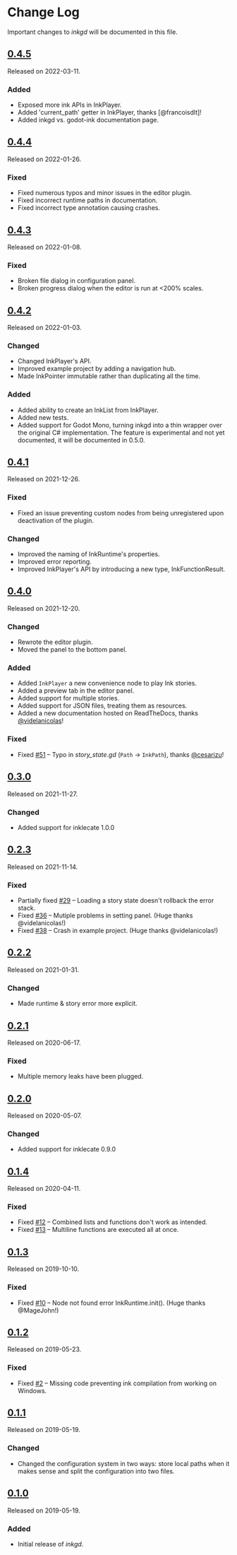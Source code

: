 # Change Log
Important changes to _inkgd_ will be documented in this file.

## [0.4.5](https://github.com/ephread/inkgd/releases/tag/0.4.5)
Released on 2022-03-11.

### Added
- Exposed more ink APIs in InkPlayer.
- Added 'current_path' getter in InkPlayer, thanks [@francoisdlt]!
- Added inkgd vs. godot-ink documentation page.

## [0.4.4](https://github.com/ephread/inkgd/releases/tag/0.4.4)
Released on 2022-01-26.

### Fixed
- Fixed numerous typos and minor issues in the editor plugin.
- Fixed incorrect runtime paths in documentation.
- Fixed incorrect type annotation causing crashes.

## [0.4.3](https://github.com/ephread/inkgd/releases/tag/0.4.3)
Released on 2022-01-08.

### Fixed
- Broken file dialog in configuration panel.
- Broken progress dialog when the editor is run at <200% scales.

## [0.4.2](https://github.com/ephread/inkgd/releases/tag/0.4.2)
Released on 2022-01-03.

### Changed
- Changed InkPlayer's API.
- Improved example project by adding a navigation hub.
- Made InkPointer immutable rather than duplicating all the time.

### Added
- Added ability to create an InkList from InkPlayer.
- Added new tests.
- Added support for Godot Mono, turning inkgd into a thin wrapper over the
  original C# implementation. The feature is experimental and not yet
  documented, it will be documented in 0.5.0.

## [0.4.1](https://github.com/ephread/inkgd/releases/tag/0.4.1)
Released on 2021-12-26.

### Fixed
- Fixed an issue preventing custom nodes from being unregistered upon
  deactivation of the plugin.

### Changed
- Improved the naming of InkRuntime's properties.
- Improved error reporting.
- Improved InkPlayer's API by introducing a new type, InkFunctionResult.

## [0.4.0](https://github.com/ephread/inkgd/releases/tag/0.4.0)
Released on 2021-12-20.

### Changed
- Rewrote the editor plugin.
- Moved the panel to the bottom panel.

### Added
- Added `InkPlayer` a new convenience node to play Ink stories.
- Added a preview tab in the editor panel.
- Added support for multiple stories.
- Added support for JSON files, treating them as resources.
- Added a new documentation hosted on ReadTheDocs, thanks [@videlanicolas]!

[@videlanicolas]: https://github.com/videlanicolas

### Fixed
- Fixed [#51] – Typo in *story_state.gd* (`Path` -> `InkPath`),
  thanks [@cesarizu]!

[#51]: https://github.com/ephread/inkgd/pull/51
[@cesarizu]: https://github.com/cesarizu

## [0.3.0](https://github.com/ephread/inkgd/releases/tag/0.3.0)
Released on 2021-11-27.

### Changed
- Added support for inklecate 1.0.0

## [0.2.3](https://github.com/ephread/inkgd/releases/tag/0.2.3)
Released on 2021-11-14.

### Fixed
- Partially fixed [#29] – Loading a story state doesn't rollback the error stack.
- Fixed [#36] – Mutiple problems in setting panel. (Huge thanks @videlanicolas!)
- Fixed [#38] – Crash in example project. (Huge thanks @videlanicolas!)

[#29]: https://github.com/ephread/inkgd/issues/29
[#36]: https://github.com/ephread/inkgd/issues/36
[#38]: https://github.com/ephread/inkgd/issues/28

## [0.2.2](https://github.com/ephread/inkgd/releases/tag/0.2.2)
Released on 2021-01-31.

### Changed
- Made runtime & story error more explicit.

## [0.2.1](https://github.com/ephread/inkgd/releases/tag/0.2.1)
Released on 2020-06-17.

### Fixed
- Multiple memory leaks have been plugged.

## [0.2.0](https://github.com/ephread/inkgd/releases/tag/0.2.0)
Released on 2020-05-07.

### Changed
- Added support for inklecate 0.9.0

## [0.1.4](https://github.com/ephread/inkgd/releases/tag/0.1.4)
Released on 2020-04-11.

### Fixed
- Fixed [#12] – Combined lists and functions don't work as intended.
- Fixed [#13] – Multiline functions are executed all at once.

[#12]: https://github.com/ephread/inkgd/issues/12
[#13]: https://github.com/ephread/inkgd/issues/13

## [0.1.3](https://github.com/ephread/inkgd/releases/tag/0.1.3)
Released on 2019-10-10.

### Fixed
- Fixed [#10] – Node not found error InkRuntime.init(). (Huge thanks @MageJohn!)

[#10]: https://github.com/ephread/inkgd/issues/10

## [0.1.2](https://github.com/ephread/inkgd/releases/tag/0.1.2)
Released on 2019-05-23.

### Fixed
- Fixed [#2] – Missing code preventing ink compilation from working on Windows.

[#2]: https://github.com/ephread/inkgd/issues/2

## [0.1.1](https://github.com/ephread/inkgd/releases/tag/0.1.1)
Released on 2019-05-19.

### Changed
- Changed the configuration system in two ways: store local paths when it makes sense and split the configuration into two files.

## [0.1.0](https://github.com/ephread/inkgd/releases/tag/0.1.0)
Released on 2019-05-19.

### Added
- Initial release of _inkgd_.

